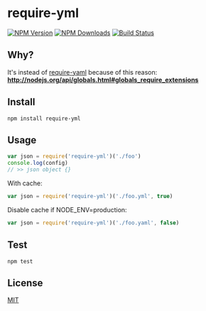 # require-yml

[![NPM Version][npm-image]][npm-url]
[![NPM Downloads][downloads-image]][downloads-url]
[![Build Status][travis-image]][travis-url]

## Why?

It's instead of [require-yaml](https://www.npmjs.com/package/require-yaml) because of this reason: __http://nodejs.org/api/globals.html#globals_require_extensions__

## Install

```
npm install require-yml
```

## Usage

```javascript
var json = require('require-yml')('./foo')
console.log(config)
// >> json object {}
```
With cache:
```javascript
var json = require('require-yml')('./foo.yml', true)
```
Disable cache if NODE_ENV=production:
```javascript
var json = require('require-yml')('./foo.yaml', false)
```


## Test

```
npm test
```

## License

[MIT](LICENSE)

[npm-image]: https://img.shields.io/npm/v/require-yml.svg?style=flat
[npm-url]: https://npmjs.org/package/require-yml
[travis-image]: https://travis-ci.org/cutsin/require-yml.svg
[travis-url]: https://travis-ci.org/cutsin/require-yml
[downloads-image]: https://img.shields.io/npm/dm/require-yml.svg?style=flat
[downloads-url]: https://npmjs.org/package/require-yml
